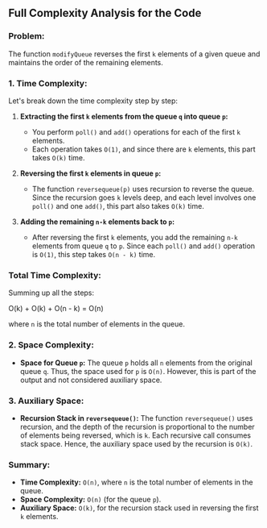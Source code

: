 ## Full Complexity Analysis for the Code

### Problem:
The function `modifyQueue` reverses the first `k` elements of a given queue and maintains the order of the remaining elements.

### 1. Time Complexity:

Let's break down the time complexity step by step:

1. **Extracting the first `k` elements from the queue `q` into queue `p`:**
   - You perform `poll()` and `add()` operations for each of the first `k` elements.
   - Each operation takes `O(1)`, and since there are `k` elements, this part takes `O(k)` time.

2. **Reversing the first `k` elements in queue `p`:**
   - The function `reversequeue(p)` uses recursion to reverse the queue. Since the recursion goes `k` levels deep, and each level involves one `poll()` and one `add()`, this part also takes `O(k)` time.

3. **Adding the remaining `n-k` elements back to `p`:**
   - After reversing the first `k` elements, you add the remaining `n-k` elements from queue `q` to `p`. Since each `poll()` and `add()` operation is `O(1)`, this step takes `O(n - k)` time.

### Total Time Complexity:
Summing up all the steps:

O(k) + O(k) + O(n - k) = O(n)

where `n` is the total number of elements in the queue.

### 2. Space Complexity:

- **Space for Queue `p`:** The queue `p` holds all `n` elements from the original queue `q`. Thus, the space used for `p` is `O(n)`. However, this is part of the output and not considered auxiliary space.

### 3. Auxiliary Space:

- **Recursion Stack in `reversequeue()`:** The function `reversequeue()` uses recursion, and the depth of the recursion is proportional to the number of elements being reversed, which is `k`. Each recursive call consumes stack space. Hence, the auxiliary space used by the recursion is `O(k)`.

### Summary:

- **Time Complexity:** `O(n)`, where `n` is the total number of elements in the queue.
- **Space Complexity:** `O(n)` (for the queue `p`).
- **Auxiliary Space:** `O(k)`, for the recursion stack used in reversing the first `k` elements.
